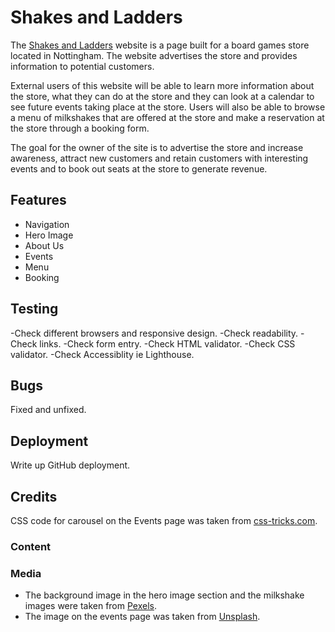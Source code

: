 # Shakes and Ladders

The [Shakes and Ladders](https://url-to-go-here) website is a page built for a board games store located in Nottingham. The website advertises
the store and provides information to potential customers.

External users of this website will be able to learn more information about the store, what they can do at the store and they can look at a calendar to
see future events taking place at the store. Users will also be able to browse a menu of milkshakes that are offered at the store and make a reservation
at the store through a booking form.

The goal for the owner of the site is to advertise the store and increase awareness, attract new customers and retain customers with interesting events and
to book out seats at the store to generate revenue.

## Features

<ul>
    <li>Navigation</li>
    <li>Hero Image</li>
    <li>About Us</li>
    <li>Events</li>
    <li>Menu</li>
    <li>Booking</li>
</ul>

## Testing

-Check different browsers and responsive design.
-Check readability.
-Check links.
-Check form entry.
-Check HTML validator.
-Check CSS validator.
-Check Accessiblity ie Lighthouse.

## Bugs

Fixed and unfixed.

## Deployment

Write up GitHub deployment.

## Credits

CSS code for carousel on the Events page was taken from [css-tricks.com](https://css-tricks.com/css-only-carousel/).

### Content

<ul>
</ul>

### Media

<ul>
    <li>The background image in the hero image section and the milkshake images were taken from <a href="https://www.pexels.com/" target="_blank">Pexels</a>.</li>
    <li>The image on the events page was taken from <a href="https://unsplash.com/" target ="_blank">Unsplash</a>.</li>
</ul>
